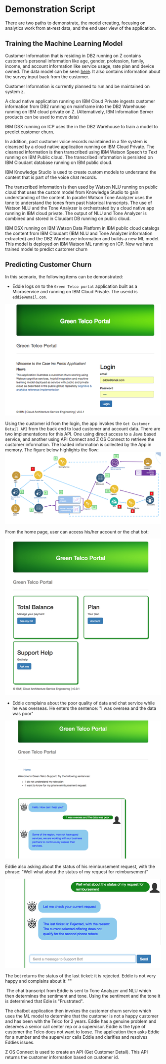 # Demonstration Script
There are two paths to demonstrate, the model creating, focusing on analytics work from at-rest data, and the end user view of the application.

## Training the Machine Learning Model

Customer Information that is residing in DB2 running on Z contains customer’s personal information like age, gender, profession, family, income, and account information like service usage, rate plan and device owned. The data model can be seen [here](). It also contains information about the survey input back from the customer.

Customer Information is currently planned to run and be maintained on system z.

A cloud native application running on IBM Cloud Private ingests customer information from DB2 running on mainframe into the DB2 Warehouse running on IBM cloud private on Z. (Alternatively, IBM Information Server products can be used to move data)

IBM DSX running on ICP uses the in the DB2 Warehouse to train a model to predict customer churn.

In addition, past customer voice records maintained in a file system is cleansed by a cloud native application running on IBM Cloud Private. The cleansed information is then transcribed using IBM Watson Speech to Text running on IBM Public cloud. The transcribed information is persisted on IBM Cloudant database running on IBM public cloud.

IBM Knowledge Studio is used to create custom models to understand the content that is part of the voice chat records.

The transcribed information is then used by Watson NLU running on public cloud that uses the custom model from Knowledge Studio to gain understanding of the content. In parallel Watson Tone Analyzer uses the tone to understand the tones from past historical transcripts.
The use of Watson NLU and the Tone Analyzer is orchestrated by a cloud native app running in IBM cloud private.  The output of NLU and Tone Analyzer is combined and stored in Cloudant DB running on public cloud.

IBM DSX running on IBM Watson Data Platform in IBM public cloud catalogs the content from IBM Cloudant (IBM NLU and Tone Analyzer information extracted) and the DB2 Warehouse information and builds a new ML model. This model is deployed on IBM Watson ML running on ICP. Now we have trained model to predict customer churn


## Predicting Customer Churn
In this scenario, the following items can be demonstrated:
* Eddie logs on to the `Green Telco portal` application built as a Microservice and running on IBM Cloud Private. The userid is `eddie@email.com`.

![](login.png)


Using the customer id from the login, the app invokes the `Get Customer Detail API` from the back end to load customer and account data. There are two implementations for this API. One using direct access to a Java based service, and another using API Connect and Z OS Connect to retrieve the customer information. The loaded information is collected by the App in memory. The figure below highlights the flow:  
![](get-data-flow.png)



From the home page, user can access his/her account or the chat bot:

![](home-page.png)

* Eddie complains about the poor quality of data and chat service while he was overseas. He enters the sentence: "I was oversea and the data was poor"

![](data-qos.png)  

Eddie also asking about the status of his reimbursement request, with the phrase: "Well what about the status of my request for reimbursement"

![](status-request.png)

The bot returns the status of the last ticket: it is rejected. Eddie is not very happy and complains about it: ""

![]()
The chat transcript from Eddie is sent to Tone Analyzer and NLU which then determines the sentiment and tone. Using the sentiment and the tone it is determined that Edie is  "Frustrated".

The chatbot application then invokes the customer churn service which uses the ML model to determine that the customer is not a happy customer and has been with the Telco for 2 years. Eddie has a genuine problem and deserves a senior call center rep or a supervisor. Eddie is the type of customer the Telco does not want to loose. The application then asks Eddie for a number and the supervisor calls Eddie and clarifies and resolves Eddies issues.


Z OS Connect is used to create an API (Get Customer Detail). This API returns the customer information based on customer id.
